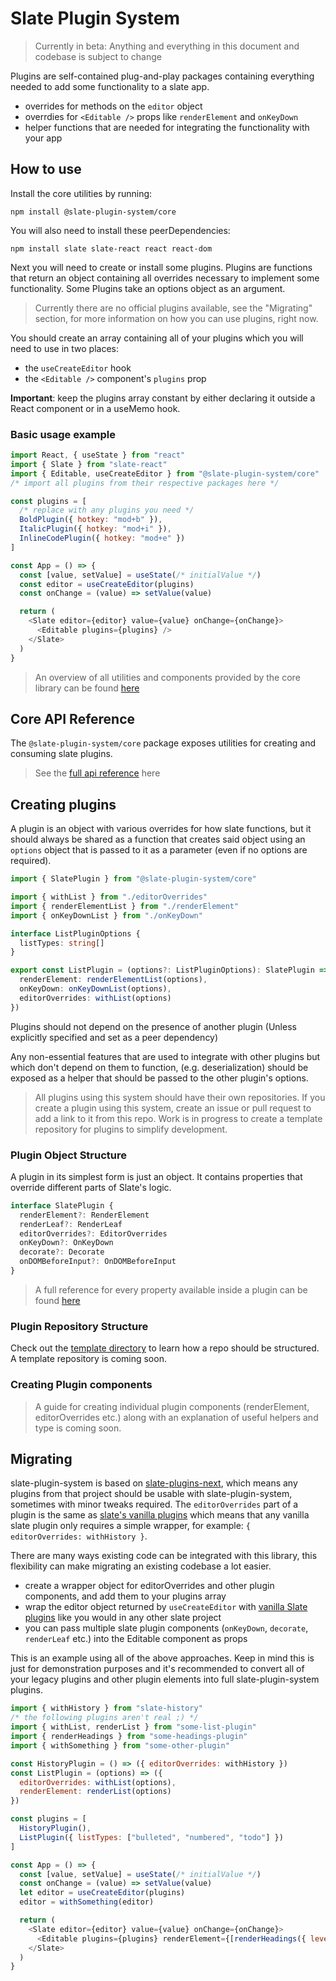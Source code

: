 # Slate Plugin System

> Currently in beta: Anything and everything in this document and codebase is subject to change

Plugins are self-contained plug-and-play packages containing everything needed to add some functionality to a slate app.

- overrides for methods on the `editor` object
- overrdies for `<Editable />` props like `renderElement` and `onKeyDown`
- helper functions that are needed for integrating the functionality with your app


## How to use

Install the core utilities by running:

```
npm install @slate-plugin-system/core
```

You will also need to install these peerDependencies:

```
npm install slate slate-react react react-dom
```

Next you will need to create or install some plugins. Plugins are functions that return an object containing all overrides necessary to implement some functionality. Some Plugins take an options object as an argument. 

> Currently there are no official plugins available, see the "Migrating" section, for more information on how you can use plugins, right now.

You should create an array containing all of your plugins which you will need to use in two places:

- the `useCreateEditor` hook
- the `<Editable />` component's `plugins` prop

**Important**: keep the plugins array constant by either declaring it outside a React component or in a useMemo hook.

### Basic usage example 

```js
import React, { useState } from "react"
import { Slate } from "slate-react"
import { Editable, useCreateEditor } from "@slate-plugin-system/core"
/* import all plugins from their respective packages here */

const plugins = [
  /* replace with any plugins you need */
  BoldPlugin({ hotkey: "mod+b" }),
  ItalicPlugin({ hotkey: "mod+i" }),
  InlineCodePlugin({ hotkey: "mod+e" })
]

const App = () => {
  const [value, setValue] = useState(/* initialValue */)
  const editor = useCreateEditor(plugins)
  const onChange = (value) => setValue(value)

  return (
    <Slate editor={editor} value={value} onChange={onChange}>
      <Editable plugins={plugins} />
    </Slate>
  )
}
```

> An overview of all utilities and components provided by the core library can be found [here](./core_utilities.md)

## Core API Reference

The `@slate-plugin-system/core` package exposes utilities for creating and consuming slate plugins.

> See the [full api reference](./core_api_reference.md) here

## Creating plugins

A plugin is an object with various overrides for how slate functions, but it should always be shared as a function that creates said object using an `options` object that is passed to it as a parameter (even if no options are required).

```ts
import { SlatePlugin } from "@slate-plugin-system/core"

import { withList } from "./editorOverrides"
import { renderElementList } from "./renderElement"
import { onKeyDownList } from "./onKeyDown"

interface ListPluginOptions {
  listTypes: string[]
}

export const ListPlugin = (options?: ListPluginOptions): SlatePlugin => ({
  renderElement: renderElementList(options),
  onKeyDown: onKeyDownList(options),
  editorOverrides: withList(options)
})
```

Plugins should not depend on the presence of another plugin (Unless explicitly specified and set as a peer dependency)

Any non-essential features that are used to integrate with other plugins but which don't depend on them to function, (e.g. deserialization) should be exposed as a helper that should be passed to the other plugin's options.

> All plugins using this system should have their own repositories. If you create a plugin using this system, create an issue or pull request to add a link to it from this repo. Work is in progress to create a template repository for plugins to simplify development. 

### Plugin Object Structure

A plugin in its simplest form is just an object. It contains properties that override different parts of Slate's logic.

```ts
interface SlatePlugin {
  renderElement?: RenderElement
  renderLeaf?: RenderLeaf
  editorOverrides?: EditorOverrides
  onKeyDown?: OnKeyDown
  decorate?: Decorate
  onDOMBeforeInput?: OnDOMBeforeInput
}
```

> A full reference for every property available inside a plugin can be found [here](./plugin_structure.md)

### Plugin Repository Structure

Check out the [template directory](https://github.com/hadrysmateusz/slate-plugin-system/tree/master/packages/template) to learn how a repo should be structured. A template repository is coming soon.

### Creating Plugin components

> A guide for creating individual plugin components (renderElement, editorOverrides etc.) along with an explanation of useful helpers and type is coming soon.

## Migrating

slate-plugin-system is based on [slate-plugins-next](https://github.com/zbeyens/slate-plugins-next), which means any plugins from that project should be usable with slate-plugin-system, sometimes with minor tweaks required. The `editorOverrides` part of a plugin is the same as [slate's vanilla plugins](https://docs.slatejs.org/concepts/07-plugins) which means that any vanilla slate plugin only requires a simple wrapper, for example: `{ editorOverrides: withHistory }`.

There are many ways existing code can be integrated with this library, this flexibility can make migrating an existing codebase a lot easier.

- create a wrapper object for editorOverrides and other plugin components, and add them to your plugins array
- wrap the editor object returned by `useCreateEditor` with [vanilla Slate plugins](https://docs.slatejs.org/concepts/07-plugins) like you would in any other slate project
- you can pass multiple slate plugin components (`onKeyDown`, `decorate`, `renderLeaf` etc.) into the Editable component as props

This is an example using all of the above approaches. Keep in mind this is just for demonstration purposes and it's recommended to convert all of your legacy plugins and other plugin elements into full slate-plugin-system plugins.

```js
import { withHistory } from "slate-history"
/* the following plugins aren't real ;) */
import { withList, renderList } from "some-list-plugin"
import { renderHeadings } from "some-headings-plugin"
import { withSomething } from "some-other-plugin"

const HistoryPlugin = () => ({ editorOverrides: withHistory })
const ListPlugin = (options) => ({
  editorOverrides: withList(options),
  renderElement: renderList(options)
})

const plugins = [
  HistoryPlugin(),
  ListPlugin({ listTypes: ["bulleted", "numbered", "todo"] })
]

const App = () => {
  const [value, setValue] = useState(/* initialValue */)
  const onChange = (value) => setValue(value)
  let editor = useCreateEditor(plugins)
  editor = withSomething(editor)

  return (
    <Slate editor={editor} value={value} onChange={onChange}>
      <Editable plugins={plugins} renderElement={[renderHeadings({ levels: 6 })]} />
    </Slate>
  )
}
```

